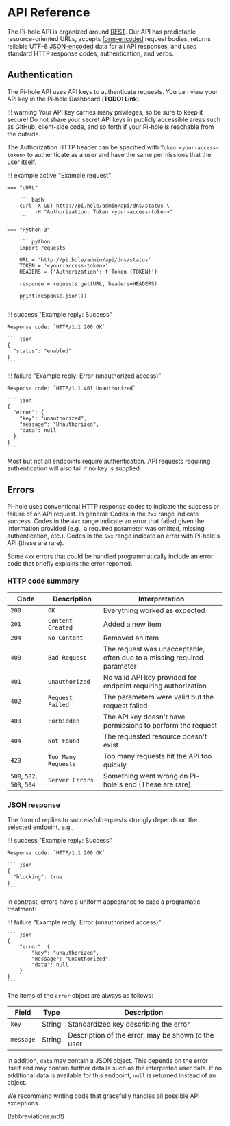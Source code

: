 # API Reference

The Pi-hole API is organized around [REST](http://en.wikipedia.org/wiki/Representational_State_Transfer). Our API has predictable resource-oriented URLs, accepts [form-encoded](https://en.wikipedia.org/wiki/POST_(HTTP)#Use_for_submitting_web_forms) request bodies, returns reliable UTF-8 [JSON-encoded](http://www.json.org/) data for all API responses, and uses standard HTTP response codes, authentication, and verbs.

## Authentication

The Pi-hole API uses API keys to authenticate requests. You can view your API key in the Pi-hole Dashboard (**TODO: Link**).

!!! warning
    Your API key carries many privileges, so be sure to keep it secure!
    Do not share your secret API keys in publicly accessible areas such as GitHub, client-side code, and so forth if your Pi-hole is reachable from the outside.

The Authorization HTTP header can be specified with `Token <your-access-token>` to authenticate as a user and have the same permissions that the user itself.

<!-- markdownlint-disable code-block-style -->
!!! example active "Example request"

    === "cURL"

        ``` bash
        curl -X GET http://pi.hole/admin/api/dns/status \
             -H "Authorization: Token <your-access-token>"
        ```

    === "Python 3"

        ``` python
        import requests

        URL = 'http://pi.hole/admin/api/dns/status'
        TOKEN = '<your-access-token>'
        HEADERS = {'Authorization': f'Token {TOKEN}'}

        response = requests.get(URL, headers=HEADERS)

        print(response.json())
        ```

!!! success "Example reply: Success"

    Response code: `HTTP/1.1 200 OK`

    ``` json
    {
      "status": "enabled"
    }
    ```

!!! failure "Example reply: Error (unauthorized access)"

    Response code: `HTTP/1.1 401 Unauthorized`

    ``` json
    {
      "error": {
        "key": "unauthorized",
        "message": "Unauthorized",
        "data": null
      }
    }
    ```
<!-- markdownlint-enable code-block-style -->

Most but not all endpoints require authentication. API requests requiring authentication will also fail if no key is supplied.

## Errors

Pi-hole uses conventional HTTP response codes to indicate the success or failure of an API request. In general: Codes in the `2xx` range indicate success. Codes in the `4xx` range indicate an error that failed given the information provided (e.g., a required parameter was omitted, missing authentication, etc.). Codes in the `5xx` range indicate an error with Pi-hole's API (these are rare).

Some `4xx` errors that could be handled programmatically include an error code that briefly explains the error reported.

### HTTP code summary

Code | Description | Interpretation
---- | ----------- | --------------
`200` | `OK` | Everything worked as expected
`201` | `Content Created` | Added a new item
`204` | `No Content` | Removed an item
`400` | `Bad Request` | The request was unacceptable, often due to a missing required parameter
`401` | `Unauthorized` | No valid API key provided for endpoint requiring authorization
`402` | `Request Failed` | The parameters were valid but the request failed
`403` | `Forbidden` | The API key doesn't have permissions to perform the request
`404` | `Not Found` | The requested resource doesn't exist
`429` | `Too Many Requests` | Too many requests hit the API too quickly
`500`, `502`, `503`, `504` | `Server Errors` | Something went wrong on Pi-hole's end (These are rare)

### JSON response

The form of replies to successful requests strongly depends on the selected endpoint, e.g.,

<!-- markdownlint-disable code-block-style -->
!!! success "Example reply: Success"

    Response code: `HTTP/1.1 200 OK`

    ``` json
    {
      "blocking": true
    }
    ```

In contrast, errors have a uniform appearance to ease a programatic treatment:

!!! failure "Example reply: Error (unauthorized access)"

    ``` json
    {
        "error": {
            "key": "unauthorized",
            "message": "Unauthorized",
            "data": null
        }
    }
    ```
<!-- markdownlint-enable code-block-style -->

The items of the `error` object are always as follows:

Field | Type | Description
----- | ---- | -----------
`key` | String | Standardized key describing the error
`message` | String | Description of the error, may be shown to the user


In addition, `data` may contain a JSON object. This depends on the error itself and may contain further details such as the interpreted user data. If no additional data is available for this endpoint, `null` is returned instead of an object.

We recommend writing code that gracefully handles all possible API exceptions.

{!abbreviations.md!}
